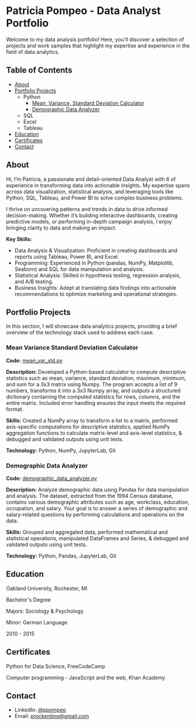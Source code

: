 # Patricia Pompeo - Data Analyst Portfolio
Welcome to my data analysis portfolio! Here, you'll discover a selection of projects and work samples that highlight my expertise and experience in the field of data analytics.

## Table of Contents
- [About](https://github.com/Prockentine/data-analyst-portfolio/blob/main/README.md#about)
- [Portfolio Projects](https://github.com/Prockentine/data-analyst-portfolio/blob/main/README.md#portfolio-project)
  - Python
      - [Mean, Variance, Standard Deviation Calculator](https://github.com/Prockentine/data-analyst-portfolio/blob/main/README.md#mean-variance-standard-deviation-calculator)
      - [Demographic Data Analyzer](https://github.com/Prockentine/data-analyst-portfolio/blob/main/README.md#demographic-data-analyzer)
  - SQL
  - Excel
  - Tableau
- [Education](https://github.com/Prockentine/data-analyst-portfolio/blob/main/README.md#education)
- [Certificates](https://github.com/Prockentine/data-analyst-portfolio/blob/main/README.md#certificates)
- [Contact](https://github.com/Prockentine/data-analyst-portfolio/blob/main/README.md#contact)

## About
Hi, I’m Patricia, a passionate and detail-oriented Data Analyst with 6 of experience in transforming data into actionable insights. My expertise spans across data visualization, statistical analysis, and leveraging tools like Python, SQL, Tableau, and Power BI to solve complex business problems.

I thrive on uncovering patterns and trends in data to drive informed decision-making. Whether it’s building interactive dashboards, creating predictive models, or performing in-depth campaign analysis, I enjoy bringing clarity to data and making an impact.

**Key Skills:**
- Data Analysis & Visualization: Proficient in creating dashboards and reports using Tableau, Power BI, and Excel.
- Programming: Experienced in Python (pandas, NumPy, Matplotlib, Seaborn) and SQL for data manipulation and analysis.
- Statistical Analysis: Skilled in hypothesis testing, regression analysis, and A/B testing.
- Business Insights: Adept at translating data findings into actionable recommendations to optimize marketing and operational strategies.

## Portfolio Projects
In this section, I will showcase data analytics projects, providing a brief overview of the technology stack used to address each case.

### Mean Variance Standard Deviation Calculator
**Code:** [mean_var_std.py](https://github.com/Prockentine/mean-variance-standard-deviation-calculator/blob/main/mean_var_std.py)

**Description:** Developed a Python-based calculator to compute descriptive statistics such as mean, variance, standard deviation, maximum, minimum, and sum for a 3x3 matrix using Numpy. The program accepts a list of 9 numbers, transforms it into a 3x3 Numpy array, and outputs a structured dictionary containing the computed statistics for rows, columns, and the entire matrix. Included error handling ensures the input meets the required format.

**Skills:** Created a NumPy array to transform a list to a matrix, performed axis-specific computations for descriptive statistics, applied NumPy aggregation functions to calculate matrix-level and axis-level statistics, & debugged and validated outputs using unit tests.

**Technology:** Python, NumPy, JupyterLab, Git

### Demographic Data Analyzer
**Code:** [demographic_data_analyzer.py](https://github.com/Prockentine/demographic-data-anayzer/blob/main/demographic_data_analyzer.py)

**Description:** Analyze demographic data using Pandas for data manipulation and analysis. The dataset, extracted from the 1994 Census database, contains various demographic attributes such as age, workclass, education, occupation, and salary. Your goal is to answer a series of demographic and salary-related questions by performing calculations and operations on the data.

**Skills:** Grouped and aggregated data, performed mathematical and statistical operations, manipulated DataFrames and Series, & debugged and validated outputs using unit tests.

**Technology:** Python, Pandas, JupyterLab, Git

## Education
Oakland University, Rochester, MI

Bachelor's Degree

Majors: Sociology & Psychology

Minor: German Language

2010 - 2015

## Certificates
Python for Data Science, FreeCodeCamp

Computer programming - JavaScript and the web, Khan Academy

## Contact
- LinkedIn: [@ppompeo](https://www.linkedin.com/in/ppompeo/)
- Email: prockentine@gmail.com
